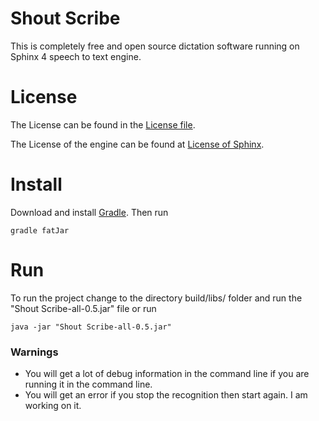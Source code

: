 # Shout Scribe

This is completely free and open source dictation software running on Sphinx 4 speech to text engine.

# License
The License can be found in the [License file](LICENSE).

The License of the engine can be found at [License of Sphinx](https://github.com/cmusphinx/sphinx4/blob/master/license.terms).

# Install
Download and install [Gradle](https://gradle.org/).
Then run
```
gradle fatJar
```

# Run
To run the project change to the directory build/libs/ folder and run the "Shout Scribe-all-0.5.jar" file or run
```
java -jar "Shout Scribe-all-0.5.jar"
```

### Warnings
- You will get a lot of debug information in the command line if you are running it in the command line.
- You will get an error if you stop the recognition then start again. I am working on it.
